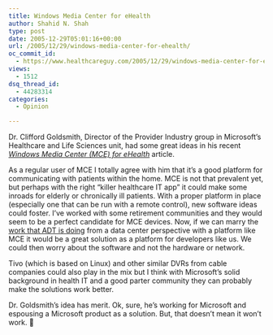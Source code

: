 ```yaml
---
title: Windows Media Center for eHealth
author: Shahid N. Shah
type: post
date: 2005-12-29T05:01:16+00:00
url: /2005/12/29/windows-media-center-for-ehealth/
oc_commit_id:
  - https://www.healthcareguy.com/2005/12/29/windows-media-center-for-ehealth/1478768975
views:
  - 1512
dsq_thread_id:
  - 44283314
categories:
  - Opinion

---
```

Dr. Clifford Goldsmith, Director of the Provider Industry group in Microsoft&#8217;s Healthcare and Life Sciences unit, had some great ideas in his recent _[Windows Media Center (MCE) for eHealth][1]_ article.

As a regular user of MCE I totally agree with him that it&#8217;s a good platform for communicating with patients within the home. MCE is not that prevalent yet, but perhaps with the right &#8220;killer healthcare IT app&#8221; it could make some inroads for elderly or chronically ill patients. With a proper platform in place (especially one that can be run with a remote control), new software ideas could foster. I&#8217;ve worked with some retirement communities and they would seem to be a perfect candidate for MCE devices. Now, if we can marry the [work that ADT is doing][2] from a data center perspective with a platform like MCE it would be a great solution as a platform for developers like us. We could then worry about the software and not the hardware or network.

Tivo (which is based on Linux) and other similar DVRs from cable companies could also play in the mix but I think with Microsoft&#8217;s solid background in health IT and a good parter community they can probably make the solutions work better.

Dr. Goldsmith&#8217;s idea has merit. Ok, sure, he&#8217;s working for Microsoft and espousing a Microsoft product as a solution. But, that doesn&#8217;t mean it won&#8217;t work. 🙂

 [1]: http://blogs.msdn.com/healthblog/archive/2005/12/27/507531.aspx
 [2]: https://www.healthcareguy.com/index.php/archives/133